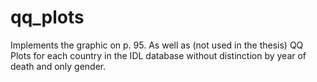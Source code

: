 # qq_plots
Implements the graphic on p. 95. As well as (not used in the thesis) QQ Plots for each country in
the IDL database without distinction by year of death and only gender.
